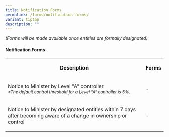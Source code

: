 ```yaml
---
title: Notification Forms
permalink: /forms/notification-forms/
variant: tiptap
description: ""
---
```

<p><em>(Forms will be made available once entities are formally designated)</em>
</p>
<h4><strong>Notification Forms</strong></h4>
<table>
<tbody>
<tr>
<th rowspan="1" colspan="1">
<p>Description</p>
</th>
<th rowspan="1" colspan="1">
<p>Forms</p>
</th>
</tr>
<tr>
<td rowspan="1" colspan="1">
<p>Notice to Minister by Level "A" controller
<br><em><sub>*The default control threshold for a Level "A" controller is 5%.</sub></em>
</p>
</td>
<td rowspan="1" colspan="1">
<p>-</p>
</td>
</tr>
<tr>
<td rowspan="1" colspan="1">
<p>Notice to Minister by designated entities within 7 days after becoming
aware of a change in ownership or control</p>
</td>
<td rowspan="1" colspan="1">
<p>-</p>
</td>
</tr>
</tbody>
</table>
<p></p>
<p></p>